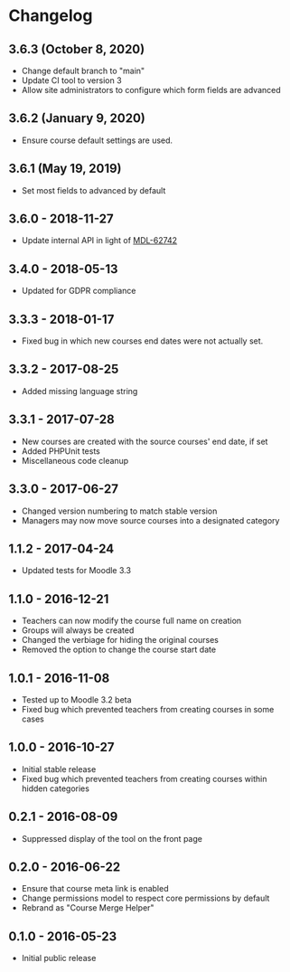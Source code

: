 # Changelog

## 3.6.3 (October 8, 2020)

- Change default branch to "main"
- Update CI tool to version 3
- Allow site administrators to configure which form fields are advanced

## 3.6.2 (January 9, 2020)

- Ensure course default settings are used.

## 3.6.1 (May 19, 2019)

- Set most fields to advanced by default

## 3.6.0 - 2018-11-27

- Update internal API in light of [MDL-62742](https://tracker.moodle.org/browse/MDL-62742)

## 3.4.0 - 2018-05-13

- Updated for GDPR compliance

## 3.3.3 - 2018-01-17

- Fixed bug in which new courses end dates were not actually set.

## 3.3.2 - 2017-08-25

- Added missing language string

## 3.3.1 - 2017-07-28

- New courses are created with the source courses' end date, if set
- Added PHPUnit tests
- Miscellaneous code cleanup

## 3.3.0 - 2017-06-27

- Changed version numbering to match stable version
- Managers may now move source courses into a designated category

## 1.1.2 - 2017-04-24

- Updated tests for Moodle 3.3

## 1.1.0 - 2016-12-21

- Teachers can now modify the course full name on creation
- Groups will always be created
- Changed the verbiage for hiding the original courses
- Removed the option to change the course start date

## 1.0.1 - 2016-11-08

- Tested up to Moodle 3.2 beta
- Fixed bug which prevented teachers from creating courses in some cases

## 1.0.0 - 2016-10-27

- Initial stable release
- Fixed bug which prevented teachers from creating courses within hidden categories

## 0.2.1 - 2016-08-09

- Suppressed display of the tool on the front page

## 0.2.0 - 2016-06-22

- Ensure that course meta link is enabled
- Change permissions model to respect core permissions by default
- Rebrand as "Course Merge Helper"

## 0.1.0 - 2016-05-23

- Initial public release
